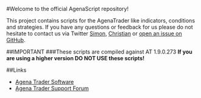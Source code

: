 #Welcome to the official AgenaScript repository!

This project contains scripts for the AgenaTrader like indicators, conditions and strategies. If you have any questions or feedback for us please do not hesitate to contact us via Twitter [Simon](https://twitter.com/SimonPucher), [Christian](https://twitter.com/ckovar82) or [open an issue on GitHub](https://github.com/AgenaTrader/AgenaScript/issues).

##IMPORTANT
###These scripts are compiled against AT 1.9.0.273
**If you are using a higher version DO NOT USE these scripts!**

##Links
- [Agena Trader Software](http://www.tradeescort.com)
- [Agena Trader Support Forum](http://www.tradeescort.com/phpbb_de/)
